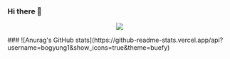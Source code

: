 ### Hi there 👋

<p align="center">
  <img src="https://capsule-render.vercel.app/api?type=waving&color=D551D8&height=300&section=header&text=Bogyung Kim&fontSize=70" />
</p>
###
![Anurag's GitHub stats](https://github-readme-stats.vercel.app/api?username=bogyung1&show_icons=true&theme=buefy)

<!--
**bogyung1/bogyung1** is a ✨ _special_ ✨ repository because its `README.md` (this file) appears on your GitHub profile.

Here are some ideas to get you started:

- 🔭 I’m currently working on ...
- 🌱 I’m currently learning ...
- 👯 I’m looking to collaborate on ...
- 🤔 I’m looking for help with ...
- 💬 Ask me about ...
- 📫 How to reach me: ...
- 😄 Pronouns: ...
- ⚡ Fun fact: ...
-->

